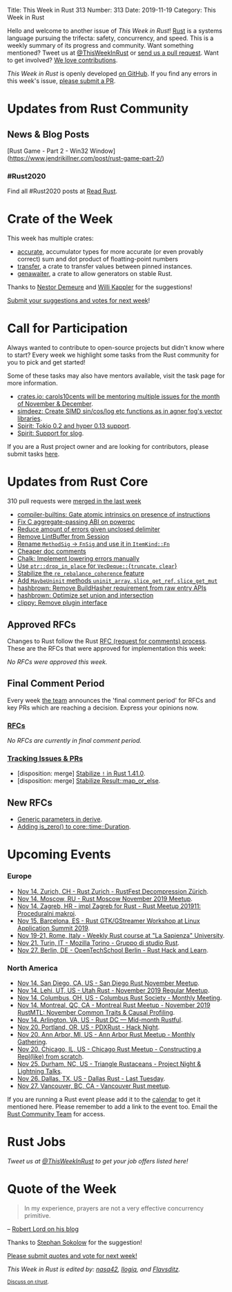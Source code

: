 Title: This Week in Rust 313
Number: 313
Date: 2019-11-19
Category: This Week in Rust

Hello and welcome to another issue of *This Week in Rust*!
[Rust](http://rust-lang.org) is a systems language pursuing the trifecta: safety, concurrency, and speed.
This is a weekly summary of its progress and community.
Want something mentioned? Tweet us at [@ThisWeekInRust](https://twitter.com/ThisWeekInRust) or [send us a pull request](https://github.com/cmr/this-week-in-rust).
Want to get involved? [We love contributions](https://github.com/rust-lang/rust/blob/master/CONTRIBUTING.md).

*This Week in Rust* is openly developed [on GitHub](https://github.com/cmr/this-week-in-rust).
If you find any errors in this week's issue, [please submit a PR](https://github.com/cmr/this-week-in-rust/pulls).

# Updates from Rust Community

## News & Blog Posts

[Rust Game - Part 2 - Win32 Window] (https://www.jendrikillner.com/post/rust-game-part-2/)

### #Rust2020

Find all #Rust2020 posts at [Read Rust](https://readrust.net/rust-2020/).

# Crate of the Week

This week has multiple crates:

* [accurate](https://crates.io/crates/accurate), accumulator types for more accurate (or even provably correct) sum and dot product of floatting-point numbers
* [transfer](https://github.com/dureuill/transfer), a crate to transfer values between pinned instances.
* [genawaiter](https://github.com/whatisaphone/genawaiter), a crate to allow generators on stable Rust.

Thanks to [Nestor Demeure](https://users.rust-lang.org/t/crate-of-the-week/2704/666) and [Willi Kappler](https://users.rust-lang.org/t/crate-of-the-week/2704/669) for the suggestions!

[Submit your suggestions and votes for next week][submit_crate]!

[submit_crate]: https://users.rust-lang.org/t/crate-of-the-week/2704

# Call for Participation

Always wanted to contribute to open-source projects but didn't know where to start?
Every week we highlight some tasks from the Rust community for you to pick and get started!

Some of these tasks may also have mentors available, visit the task page for more information.

* [crates.io: carols10cents will be mentoring multiple issues for the month of November & December](https://github.com/rust-lang/crates.io/issues?q=is%3Aissue+is%3Aopen+sort%3Aupdated-desc+label%3AE-mentor).
* [simdeez: Create SIMD sin/cos/log etc functions as in agner fog's vector libraries](https://github.com/jackmott/simdeez/issues/17).
* [Spirit: Tokio 0.2 and hyper 0.13 support](https://github.com/vorner/spirit/issues/45).
* [Spirit: Support for slog](https://github.com/vorner/spirit/issues/46).

If you are a Rust project owner and are looking for contributors, please submit tasks [here][guidelines].

[guidelines]: https://users.rust-lang.org/t/twir-call-for-participation/4821

# Updates from Rust Core

310 pull requests were [merged in the last week][merged]

[merged]: https://github.com/search?q=is%3Apr+org%3Arust-lang+is%3Amerged+merged%3A2019-11-04..2019-11-11

* [compiler-builtins: Gate atomic intrinsics on presence of instructions](https://github.com/rust-lang/compiler-builtins/pull/324)
* [Fix C aggregate-passing ABI on powerpc](https://github.com/rust-lang/rust/pull/66050)
* [Reduce amount of errors given unclosed delimiter](https://github.com/rust-lang/rust/pull/65838)
* [Remove LintBuffer from Session](https://github.com/rust-lang/rust/pull/65835)
* [Rename `MethodSig` → `FnSig` and use it in `ItemKind::Fn`](https://github.com/rust-lang/rust/pull/66188)
* [Cheaper doc comments](https://github.com/rust-lang/rust/pull/65750)
* [Chalk: Implement lowering errors manually](https://github.com/rust-lang/chalk/pull/276)
* [Use `ptr::drop_in_place` for `VecDeque::`{`truncate`, `clear`}](https://github.com/rust-lang/rust/pull/65933)
* [Stabilize the `re_rebalance_coherence` feature](https://github.com/rust-lang/rust/pull/65879)
* [Add `MaybeUninit` methods `uninit_array`, `slice_get_ref`, `slice_get_mut`](https://github.com/rust-lang/rust/pull/65580)
* [hashbrown: Remove BuildHasher requirement from raw entry APIs](https://github.com/rust-lang/hashbrown/pull/123)
* [hashbrown: Optimize set union and intersection](https://github.com/rust-lang/hashbrown/pull/130)
* [clippy: Remove plugin interface](https://github.com/rust-lang/rust-clippy/pull/4714)

## Approved RFCs

Changes to Rust follow the Rust [RFC (request for comments)
process](https://github.com/rust-lang/rfcs#rust-rfcs). These
are the RFCs that were approved for implementation this week:

*No RFCs were approved this week.*

## Final Comment Period

Every week [the team](https://www.rust-lang.org/team.html) announces the
'final comment period' for RFCs and key PRs which are reaching a
decision. Express your opinions now.

### [RFCs](https://github.com/rust-lang/rfcs/labels/final-comment-period)

*No RFCs are currently in final comment period.*

### [Tracking Issues & PRs](https://github.com/rust-lang/rust/labels/final-comment-period)

* [disposition: merge] [Stabilize `!` in Rust 1.41.0](https://github.com/rust-lang/rust/pull/65355).
* [disposition: merge] [Stabilize Result::map_or_else](https://github.com/rust-lang/rust/pull/66322).

## New RFCs

* [Generic parameters in derive](https://github.com/rust-lang/rfcs/pull/2811).
* [Adding is_zero() to core::time::Duration](https://github.com/rust-lang/rfcs/pull/2814).

# Upcoming Events

### Europe

* [Nov 14. Zurich, CH - Rust Zurich - RustFest Decompression Zürich](https://www.meetup.com/Rust-Zurich/events/265593126/).
* [Nov 14. Moscow, RU - Rust Moscow November 2019 Meetup](https://www.meetup.com/ru-RU/Rust-%D0%B2-%D0%9C%D0%BE%D1%81%D0%BA%D0%B2%D0%B5/events/266184946/).
* [Nov 14. Zagreb, HR - impl Zagreb for Rust - Rust Meetup 201911: Proceduralni makroi](https://www.meetup.com/Zagreb-Rust-Meetup/events/266226748).
* [Nov 15. Barcelona, ES - Rust GTK/GStreamer Workshop at Linux Application Summit 2019](https://www.meetup.com/Barcelona-Free-Software/events/265596417/).
* [Nov 19-21, Rome, Italy - Weekly Rust course at "La Sapienza" University](https://lugsapienza.altervista.org/corsorust-nov2019).
* [Nov 21. Turin, IT - Mozilla Torino - Gruppo di studio Rust](https://www.meetup.com/Mozilla-Torino/events/265961100).
* [Nov 27. Berlin, DE - OpenTechSchool Berlin - Rust Hack and Learn](https://www.meetup.com/opentechschool-berlin/events/nxdpgryzpbkc/).

### North America

* [Nov 14. San Diego, CA, US - San Diego Rust November Meetup](https://www.meetup.com/San-Diego-Rust/events/265981542/).
* [Nov 14. Lehi, UT, US - Utah Rust - November 2019 Regular Meetup](https://www.meetup.com/utah-rust/events/265905259/).
* [Nov 14. Columbus, OH, US - Columbus Rust Society - Monthly Meeting](https://www.meetup.com/columbus-rs/events/dpkhgryzpbsb/).
* [Nov 14. Montreal, QC, CA - Montreal Rust Meetup - November 2019 RustMTL: November Common Traits & Causal Profiling](https://www.meetup.com/Rust-Montreal/events/prvrjryzpbqb/).
* [Nov 14. Arlington, VA, US - Rust DC — Mid-month Rustful](https://www.meetup.com/RustDC/events/265769078).
* [Nov 20. Portland, OR, US - PDXRust - Hack Night](https://www.meetup.com/PDXRust/events/265998640/).
* [Nov 20. Ann Arbor, MI, US - Ann Arbor Rust Meetup - Monthly Gathering](https://www.meetup.com/Ann-Arbor-Rust-Meetup/events/zdfscryzpbkc/).
* [Nov 20. Chicago, IL, US - Chicago Rust Meetup - Constructing a Repl(like) from scratch](https://www.meetup.com/Chicago-Rust-Meetup/events/266237535/).
* [Nov 25. Durham, NC, US - Triangle Rustaceans - Project Night & Lightning Talks](https://www.meetup.com/triangle-rustaceans/events/mfglwpyzpbhc/).
* [Nov 26. Dallas, TX, US - Dallas Rust - Last Tuesday](https://www.meetup.com/Dallas-Rust/events/zfgwzmyzpbjc/).
* [Nov 27. Vancouver, BC, CA - Vancouver Rust meetup](https://www.meetup.com/Vancouver-Rust/events/rwcpfryzpbkc/).

If you are running a Rust event please add it to the [calendar] to get
it mentioned here. Please remember to add a link to the event too.
Email the [Rust Community Team][community] for access.

[calendar]: https://www.google.com/calendar/embed?src=apd9vmbc22egenmtu5l6c5jbfc%40group.calendar.google.com
[community]: mailto:community-team@rust-lang.org

# Rust Jobs

*Tweet us at [@ThisWeekInRust](https://twitter.com/ThisWeekInRust) to get your job offers listed here!*

# Quote of the Week

> In my experience, prayers are not a very effective concurrency primitive.

– [Robert Lord on his blog](https://lord.io/blog/2019/text-editing-hates-you-too/)

Thanks to [Stephan Sokolow](https://users.rust-lang.org/t/twir-quote-of-the-week/328/727) for the suggestion!

[Please submit quotes and vote for next week!](https://users.rust-lang.org/t/twir-quote-of-the-week/328)

*This Week in Rust is edited by: [nasa42](https://github.com/nasa42), [llogiq](https://github.com/llogiq), and [Flavsditz](https://github.com/Flavsditz).*

<small>[Discuss on r/rust]().</small>
